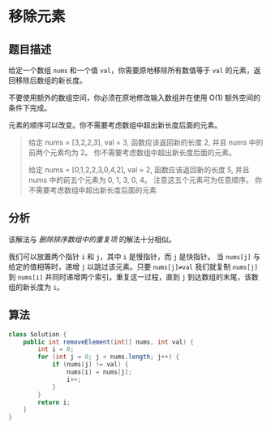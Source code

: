 # 移除元素

## 题目描述

给定一个数组 `nums` 和一个值 `val`，你需要原地移除所有数值等于 `val` 的元素，返回移除后数组的新长度。

不要使用额外的数组空间，你必须在原地修改输入数组并在使用 O(1) 额外空间的条件下完成。

元素的顺序可以改变。你不需要考虑数组中超出新长度后面的元素。

>给定 nums = [3,2,2,3], val = 3,
>函数应该返回新的长度 2, 并且 nums 中的前两个元素均为 2。
>你不需要考虑数组中超出新长度后面的元素。
>
>给定 nums = [0,1,2,2,3,0,4,2], val = 2,
>函数应该返回新的长度 5, 并且 nums 中的前五个元素为 0, 1, 3, 0, 4。
>注意这五个元素可为任意顺序。
>你不需要考虑数组中超出新长度后面的元素

## 分析

该解法与 *删除排序数组中的重复项* 的解法十分相似。

我们可以放置两个指针 `i` 和 `j`，其中 `i` 是慢指针，而 `j` 是快指针。
当 `nums[j]` 与给定的值相等时，递增 `j` 以跳过该元素。只要 `nums[j]≠val` 我们就复制 `nums[j]` 到 `nums[i]` 并同时递增两个索引。重复这一过程，直到 `j` 到达数组的末尾，该数组的新长度为 `i`。

## 算法

```java
class Solution {
    public int removeElement(int[] nums, int val) {
        int i = 0;
        for (int j = 0; j < nums.length; j++) {
            if (nums[j] != val) {
                nums[i] = nums[j];
                i++;
            }
        }
        return i;
    }
}
```
